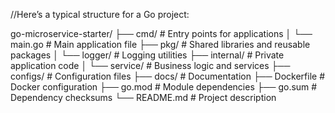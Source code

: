 //Here’s a typical structure for a Go project:

go-microservice-starter/
├── cmd/                # Entry points for applications
│   └── main.go         # Main application file
├── pkg/                # Shared libraries and reusable packages
│   └── logger/         # Logging utilities
├── internal/           # Private application code
│   └── service/        # Business logic and services
├── configs/            # Configuration files
├── docs/               # Documentation
├── Dockerfile          # Docker configuration
├── go.mod              # Module dependencies
├── go.sum              # Dependency checksums
└── README.md           # Project description
